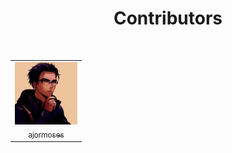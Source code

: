 <h1 align="center">Contributors</h1>

<br>

<table>
<tr>
  
<!-- Start of column-1 -->
<td align="center">
  <a href="https://github.com/ajormoses">
    <img
      src="./tech avi.jfif"
      width="100px"
    />
    <br />
    <sub>ajormoses</sub>
  </a>
</td>
<!-- End of column-1 -->
  
</tr>
</table>
